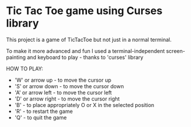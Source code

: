 # Tic Tac Toe game using Curses library

This project is a game of TicTacToe but not just in a normal terminal.

To make it more advanced and fun I used a terminal-independent screen-painting and keyboard to play - thanks to 'curses' library

HOW TO PLAY:
- 'W' or arrow up - to move the cursor up
- 'S' or arrow down - to move the cursor down
- 'A' or arrow left - to move the cursor left
- 'D' or arrow right - to move the cursor right
- 'B' - to place appropriately O or X in the selected position
- 'R' - to restart the game
- 'Q' - to quit the game
